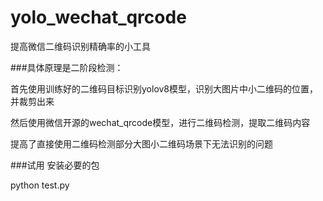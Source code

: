 # yolo_wechat_qrcode
提高微信二维码识别精确率的小工具

###具体原理是二阶段检测：


首先使用训练好的二维码目标识别yolov8模型，识别大图片中小二维码的位置，并裁剪出来


然后使用微信开源的wechat_qrcode模型，进行二维码检测，提取二维码内容



提高了直接使用二维码检测部分大图小二维码场景下无法识别的问题


###试用
安装必要的包

python test.py
